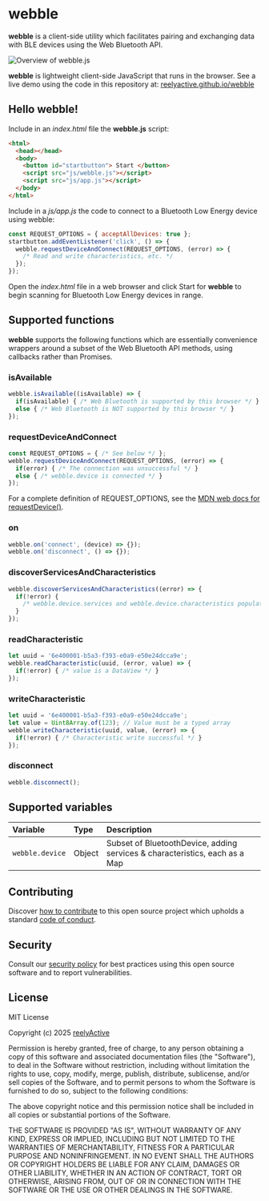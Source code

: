 webble
======

__webble__ is a client-side utility which facilitates pairing and exchanging data with BLE devices using the Web Bluetooth API.

![Overview of webble.js](https://reelyactive.github.io/webble/images/overview.png)

__webble__ is lightweight client-side JavaScript that runs in the browser.  See a live demo using the code in this repository at: [reelyactive.github.io/webble](https://reelyactive.github.io/webble)


Hello webble!
-------------

Include in an _index.html_ file the __webble.js__ script:

```html
<html>
  <head></head>
  <body>
    <button id="startbutton"> Start </button>
    <script src="js/webble.js"></script>
    <script src="js/app.js"></script>
  </body>
</html>
```

Include in a _js/app.js_ the code to connect to a Bluetooth Low Energy device using webble:

```javascript
const REQUEST_OPTIONS = { acceptAllDevices: true };
startbutton.addEventListener('click', () => {
  webble.requestDeviceAndConnect(REQUEST_OPTIONS, (error) => {
    /* Read and write characteristics, etc. */
  });
});
```

Open the _index.html_ file in a web browser and click Start for __webble__ to begin scanning for Bluetooth Low Energy devices in range.


Supported functions
-------------------

__webble__ supports the following functions which are essentially convenience wrappers around a subset of the Web Bluetooth API methods, using callbacks rather than Promises.

### isAvailable

```javascript
webble.isAvailable((isAvailable) => {
  if(isAvailable) { /* Web Bluetooth is supported by this browser */ }
  else { /* Web Bluetooth is NOT supported by this browser */ }
});
```

### requestDeviceAndConnect

```javascript
const REQUEST_OPTIONS = { /* See below */ };
webble.requestDeviceAndConnect(REQUEST_OPTIONS, (error) => {
  if(error) { /* The connection was unsuccessful */ }
  else { /* webble.device is connected */ }
});
```

For a complete definition of REQUEST_OPTIONS, see the [MDN web docs for requestDevice()](https://developer.mozilla.org/en-US/docs/Web/API/Bluetooth/requestDevice#parameters).

### on

```javascript
webble.on('connect', (device) => {});
webble.on('disconnect', () => {});
```

### discoverServicesAndCharacteristics

```javascript
webble.discoverServicesAndCharacteristics((error) => {
  if(!error) {
    /* webble.device.services and webble.device.characteristics populated */
  }
});
```

### readCharacteristic

```javascript
let uuid = '6e400001-b5a3-f393-e0a9-e50e24dcca9e';
webble.readCharacteristic(uuid, (error, value) => {
  if(!error) { /* value is a DataView */ }
});
```

### writeCharacteristic

```javascript
let uuid = '6e400001-b5a3-f393-e0a9-e50e24dcca9e';
let value = Uint8Array.of(123); // Value must be a typed array
webble.writeCharacteristic(uuid, value, (error) => {
  if(!error) { /* Characteristic write successful */ }
});
```

### disconnect

```javascript
webble.disconnect();
```


Supported variables
-------------------

| Variable        | Type   | Description                                      |
|:----------------|:-------|:-------------------------------------------------|
| `webble.device` | Object | Subset of BluetoothDevice, adding services & characteristics, each as a Map |


Contributing
------------

Discover [how to contribute](CONTRIBUTING.md) to this open source project which upholds a standard [code of conduct](CODE_OF_CONDUCT.md).


Security
--------

Consult our [security policy](SECURITY.md) for best practices using this open source software and to report vulnerabilities.


License
-------

MIT License

Copyright (c) 2025 [reelyActive](https://www.reelyactive.com)

Permission is hereby granted, free of charge, to any person obtaining a copy of this software and associated documentation files (the "Software"), to deal in the Software without restriction, including without limitation the rights to use, copy, modify, merge, publish, distribute, sublicense, and/or sell copies of the Software, and to permit persons to whom the Software is furnished to do so, subject to the following conditions:

The above copyright notice and this permission notice shall be included in all copies or substantial portions of the Software.

THE SOFTWARE IS PROVIDED "AS IS", WITHOUT WARRANTY OF ANY KIND, EXPRESS OR 
IMPLIED, INCLUDING BUT NOT LIMITED TO THE WARRANTIES OF MERCHANTABILITY, 
FITNESS FOR A PARTICULAR PURPOSE AND NONINFRINGEMENT. IN NO EVENT SHALL THE 
AUTHORS OR COPYRIGHT HOLDERS BE LIABLE FOR ANY CLAIM, DAMAGES OR OTHER 
LIABILITY, WHETHER IN AN ACTION OF CONTRACT, TORT OR OTHERWISE, ARISING FROM, 
OUT OF OR IN CONNECTION WITH THE SOFTWARE OR THE USE OR OTHER DEALINGS IN 
THE SOFTWARE.